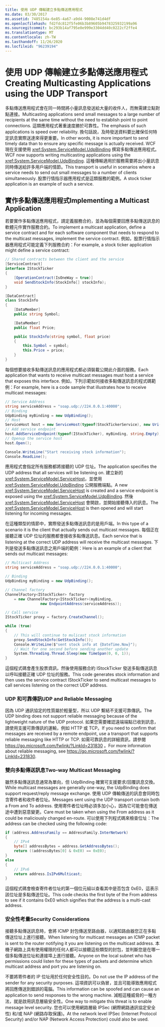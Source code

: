 ```yaml
---
title: 使用 UDP 傳輸建立多點傳送應用程式
ms.date: 03/30/2017
ms.assetid: 7485154a-6e85-4a67-a9d4-9008e741d4df
ms.openlocfilehash: fd2fdc812f5fe06b3b89605b9478325932199a96
ms.sourcegitcommit: bc293b14af795e0e999e3304dd40c0222cf2ffe4
ms.translationtype: MT
ms.contentlocale: zh-TW
ms.lasthandoff: 11/26/2020
ms.locfileid: "96239194"
---
```

# <a name="creating-multicasting-applications-using-the-udp-transport"></a><span data-ttu-id="6beef-102">使用 UDP 傳輸建立多點傳送應用程式</span><span class="sxs-lookup"><span data-stu-id="6beef-102">Creating Multicasting Applications using the UDP Transport</span></span>

<span data-ttu-id="6beef-103">多點傳送應用程式會在同一時間將小量訊息發送給大量的收件人，而無需建立點對點連接。</span><span class="sxs-lookup"><span data-stu-id="6beef-103">Multicasting applications send small messages to a large number of recipients at the same time without the need to establish point to point connections.</span></span> <span data-ttu-id="6beef-104">這類應用程式著重速度勝於可靠性。</span><span class="sxs-lookup"><span data-stu-id="6beef-104">The emphasis of such applications is speed over reliability.</span></span> <span data-ttu-id="6beef-105">換句話說，及時發送資料要比確保任何特定訊息實際送達來得更重要。</span><span class="sxs-lookup"><span data-stu-id="6beef-105">In other words, it is more important to send timely data than to ensure any specific message is actually received.</span></span> <span data-ttu-id="6beef-106">WCF 現在支援使用 <xref:System.ServiceModel.UdpBinding> 撰寫多點傳送應用程式。</span><span class="sxs-lookup"><span data-stu-id="6beef-106">WCF now supports writing multicasting applications using the <xref:System.ServiceModel.UdpBinding>.</span></span> <span data-ttu-id="6beef-107">這種傳輸適用於服務需要將出小量訊息同時傳送給許多用戶端的情節。</span><span class="sxs-lookup"><span data-stu-id="6beef-107">This transport is useful in scenarios where a service needs to send out small messages to a number of clients simultaneously.</span></span> <span data-ttu-id="6beef-108">股票行情指示器應用程式是這類服務的範例。</span><span class="sxs-lookup"><span data-stu-id="6beef-108">A stock ticker application is an example of such a service.</span></span>  
  
## <a name="implementing-a-multicast-application"></a><span data-ttu-id="6beef-109">實作多點傳送應用程式</span><span class="sxs-lookup"><span data-stu-id="6beef-109">Implementing a Multicast Application</span></span>  

 <span data-ttu-id="6beef-110">若要實作多點傳送應用程式，請定義服務合約，並為每個需要回應多點傳送訊息的軟體元件實作服務合約。</span><span class="sxs-lookup"><span data-stu-id="6beef-110">To implement a multicast application, define a service contract and for each software component that needs to respond to the multicast messages, implement the service contract.</span></span> <span data-ttu-id="6beef-111">例如，股票行情指示器應用程式可能定義下列服務合約：</span><span class="sxs-lookup"><span data-stu-id="6beef-111">For example, a stock ticker application might define a service contract:</span></span>  
  
```csharp
// Shared contracts between the client and the service  
[ServiceContract]
interface IStockTicker
{
    [OperationContract(IsOneWay = true)]
    void SendStockInfo(StockInfo[] stockInfo);
}

[DataContract]
class StockInfo
{
    [DataMember]
    public string Symbol;

    [DataMember]
    public float Price;

    public StockInfo(string symbol, float price)
    {
        this.Symbol = symbol;
        this.Price = price;
    }
}
```  
  
 <span data-ttu-id="6beef-112">每個想要接收多點傳送訊息的應用程式都必須裝載公開此介面的服務。</span><span class="sxs-lookup"><span data-stu-id="6beef-112">Each application that wants to receive multicast messages must host a service that exposes this interface.</span></span>  <span data-ttu-id="6beef-113">例如，下列示範如何接收多點傳送訊息的程式碼範例：</span><span class="sxs-lookup"><span data-stu-id="6beef-113">For example, here is a code sample that illustrates how to receive multicast messages:</span></span>  
  
```csharp
// Service Address
string serviceAddress = "soap.udp://224.0.0.1:40000";
// Binding
UdpBinding myBinding = new UdpBinding();
// Host
ServiceHost host = new ServiceHost(typeof(StockTickerService), new Uri(serviceAddress));
// Add service endpoint
host.AddServiceEndpoint(typeof(IStockTicker), myBinding, string.Empty);
// Openup the service host
host.Open();

Console.WriteLine("Start receiving stock information");
Console.ReadLine();
```  
  
 <span data-ttu-id="6beef-114">應用程式會指定所有服務都將接聽的 UDP 位址。</span><span class="sxs-lookup"><span data-stu-id="6beef-114">The application specifies the UDP address that all services will be listening on.</span></span> <span data-ttu-id="6beef-115">建立新的 <xref:System.ServiceModel.ServiceHost>，並使用 <xref:System.ServiceModel.UdpBinding> 公開服務端點。</span><span class="sxs-lookup"><span data-stu-id="6beef-115">A new <xref:System.ServiceModel.ServiceHost> is created and a service endpoint is exposed using the <xref:System.ServiceModel.UdpBinding>.</span></span> <span data-ttu-id="6beef-116">然後 <xref:System.ServiceModel.ServiceHost> 會開啟，並開始接聽傳入的訊息。</span><span class="sxs-lookup"><span data-stu-id="6beef-116">The <xref:System.ServiceModel.ServiceHost> is then opened and will start listening for incoming messages.</span></span>  
  
 <span data-ttu-id="6beef-117">在這種類型的情節中，實際發送多點傳送訊息的是用戶端。</span><span class="sxs-lookup"><span data-stu-id="6beef-117">In this type of a scenario it is the client that actually sends out multicast messages.</span></span> <span data-ttu-id="6beef-118">每個正在接聽正確 UDP 位址的服務都會接收多點傳送訊息。</span><span class="sxs-lookup"><span data-stu-id="6beef-118">Each service that is listening at the correct UDP address will receive the multicast messages.</span></span> <span data-ttu-id="6beef-119">下列是發送多點傳送訊息之用戶端的範例：</span><span class="sxs-lookup"><span data-stu-id="6beef-119">Here is an example of a client that sends out multicast messages:</span></span>  
  
```csharp
// Multicast Address
string serviceAddress = "soap.udp://224.0.0.1:40000";

// Binding
UdpBinding myBinding = new UdpBinding();

// Channel factory
ChannelFactory<IStockTicker> factory
    = new ChannelFactory<IStockTicker>(myBinding,
                new EndpointAddress(serviceAddress));

// Call service
IStockTicker proxy = factory.CreateChannel();

while (true)
{
    // This will continue to mulicast stock information
    proxy.SendStockInfo(GetStockInfo());
    Console.WriteLine($"sent stock info at {DateTime.Now}");
    // Wait for one second before sending another update
    System.Threading.Thread.Sleep(new TimeSpan(0, 0, 1));
}
```  
  
 <span data-ttu-id="6beef-120">這個程式碼會產生股票資訊，然後使用服務合約 IStockTicker 發送多點傳送訊息以呼叫接聽正確 UDP 位址的服務。</span><span class="sxs-lookup"><span data-stu-id="6beef-120">This code generates stock information and then uses the service contract IStockTicker to send multicast messages to call services listening on the correct UDP address.</span></span>  
  
### <a name="udp-and-reliable-messaging"></a><span data-ttu-id="6beef-121">UDP 和可靠傳訊</span><span class="sxs-lookup"><span data-stu-id="6beef-121">UDP and Reliable Messaging</span></span>  

  <span data-ttu-id="6beef-122">因為 UDP 通訊協定的性質屬於輕量型，所以 UDP 繫結不支援可靠傳訊。</span><span class="sxs-lookup"><span data-stu-id="6beef-122">The UDP binding does not support reliable messaging because of the lightweight nature of the UDP protocol.</span></span> <span data-ttu-id="6beef-123">如果您需要確認遠端端點已收到訊息，請使用支援可靠傳訊的運輸，例如 HTTP 或 TCP。</span><span class="sxs-lookup"><span data-stu-id="6beef-123">If you need to confirm that messages are received by a remote endpoint, use a transport that supports reliable messaging like  HTTP or TCP.</span></span> <span data-ttu-id="6beef-124">如需可靠訊息的詳細資訊，請參閱 <https://go.microsoft.com/fwlink/?LinkId=231830> 。</span><span class="sxs-lookup"><span data-stu-id="6beef-124">For more information about reliable messaging, see <https://go.microsoft.com/fwlink/?LinkId=231830>.</span></span>  
  
### <a name="two-way-multicast-messaging"></a><span data-ttu-id="6beef-125">雙向多點傳送訊息</span><span class="sxs-lookup"><span data-stu-id="6beef-125">Two-way Multicast Messaging</span></span>  

 <span data-ttu-id="6beef-126">雖然多點傳送訊息通常為單向，但 UdpBinding 確實可支援要求/回覆訊息交換。</span><span class="sxs-lookup"><span data-stu-id="6beef-126">While multicast messages are generally one-way, the UdpBinding does support request/reply message exchange.</span></span> <span data-ttu-id="6beef-127">使用 UDP 傳輸傳送的訊息會同時包含寄件者和收件者位址。</span><span class="sxs-lookup"><span data-stu-id="6beef-127">Messages sent using the UDP transport contain both a From and To address.</span></span> <span data-ttu-id="6beef-128">使用寄件者位址時必須多加小心，因為它可能會在傳送途中遭到惡意變更。</span><span class="sxs-lookup"><span data-stu-id="6beef-128">Care must be taken when using the From address as it could be maliciously changed en-route.</span></span>  <span data-ttu-id="6beef-129">可以使用下列程式碼來檢查位址：</span><span class="sxs-lookup"><span data-stu-id="6beef-129">The address can be checked using the following code:</span></span>  
  
```csharp
if (address.AddressFamily == AddressFamily.InterNetwork)
{
    // IPv4
    byte[] addressBytes = address.GetAddressBytes();
    return ((addressBytes[0] & 0xE0) == 0xE0);
}
else
{
    // IPv6
    return address.IsIPv6Multicast;
}
```  
  
 <span data-ttu-id="6beef-130">這個程式碼會檢查寄件者位址的第一個位元組以查看其中是否包含 0xE0，這表示該位址是多點傳送位址。</span><span class="sxs-lookup"><span data-stu-id="6beef-130">This code checks the first byte of the From address to see if it contains 0xE0 which signifies that the address is a multi-cast address.</span></span>  
  
### <a name="security-considerations"></a><span data-ttu-id="6beef-131">安全性考量</span><span class="sxs-lookup"><span data-stu-id="6beef-131">Security Considerations</span></span>  

 <span data-ttu-id="6beef-132">接聽多點傳送訊息時，會將 ICMP 封包傳送至路由器，以通知路由器您正在多點傳送位址上進行接聽。</span><span class="sxs-lookup"><span data-stu-id="6beef-132">When listening for multicast messages an ICMP packet is sent to the router notifying it you are listening on the multicast address.</span></span> <span data-ttu-id="6beef-133">本機子網路上具有使用權限的任何人都可以接聽這些類型的封包，並判斷您是在哪一個多點傳送位址和連接埠上進行接聽。</span><span class="sxs-lookup"><span data-stu-id="6beef-133">Anyone on the local subnet who has permissions could listen for these types of packets and determine which multicast address and port you are listening on.</span></span>  
  
 <span data-ttu-id="6beef-134">不要將寄件者的 IP 位址用於任何安全性目的。</span><span class="sxs-lookup"><span data-stu-id="6beef-134">Do not use the IP address of the sender for any security purposes.</span></span> <span data-ttu-id="6beef-135">這項資訊可以偽冒，並且可能導致應用程式將回應傳送到錯誤的電腦。</span><span class="sxs-lookup"><span data-stu-id="6beef-135">This information can be spoofed and can cause an application to send responses to the wrong machine.</span></span> <span data-ttu-id="6beef-136">減輕這種威脅的一種方法，就是啟用訊息層級安全性。</span><span class="sxs-lookup"><span data-stu-id="6beef-136">One way to mitigate this threat is to enable message level security.</span></span> <span data-ttu-id="6beef-137">您也可以使用網路層級 IPSec (網際網路通訊協定安全性) 和/或 NAP (網路存取保護)。</span><span class="sxs-lookup"><span data-stu-id="6beef-137">At the network level IPSec  (Internet Protocol Security) and/or NAP (Network Access Protection) could also be used.</span></span>
